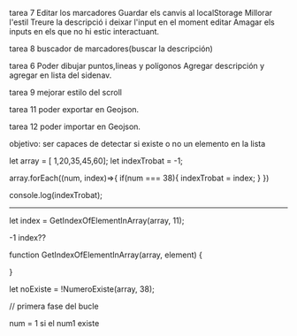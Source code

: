 


tarea 7 
Editar los marcadores
Guardar els canvis al localStorage
Millorar l'estil 
Treure la descripció i deixar l'input en el moment editar
Amagar els inputs en els que no hi estic interactuant.


tarea 8 
buscador de marcadores(buscar la descripción)


tarea 6 
Poder dibujar puntos,lineas y polígonos
Agregar descripción y agregar en lista del sidenav.



tarea 9
mejorar estilo del scroll


tarea 11
poder exportar en Geojson.

tarea 12
poder importar en Geojson.




objetivo: ser capaces de detectar si existe o no un elemento en la lista

let array = [ 1,20,35,45,60];
let indexTrobat = -1;

array.forEach((num, index)=>{
  if(num === 38){
    indexTrobat = index;
  }
})

console.log(indexTrobat);

----------------------


let index = GetIndexOfElementInArray(array, 11);

-1
index??

function GetIndexOfElementInArray(array, element) {

}





let noExiste = !NumeroExiste(array, 38);

// primera fase del bucle

num = 1
si el num1 existe



